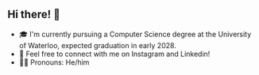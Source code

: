 ## Hi there! 👋

- 🎓 I'm currently pursuing a Computer Science degree at the University of Waterloo, expected graduation in early 2028.
- 📧 Feel free to connect with me on Instagram and Linkedin!
- 👦🏻 Pronouns: He/him

